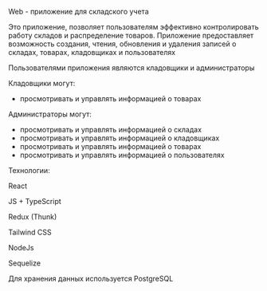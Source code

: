 Web - приложение для складского учета

Это приложение, позволяет пользователям эффективно контролировать работу складов и распределение товаров. Приложение предоставляет возможность создания, чтения, обновления и удаления записей о складах, товарах, кладовщиках и пользователях 

Пользователями приложения являются кладовщики и администраторы

Кладовщики могут:
- просмотривать и управлять информацией о товарах

Администраторы могут:
- просмотривать и управлять информацией о складах
- просмотривать и управлять информацией о кладовщиках
- просмотривать и управлять информацией о товарах
- просмотривать и управлять информацией о пользователях

Технологии:

React

JS + TypeScript

Redux (Thunk)

Tailwind CSS

NodeJs

Sequelize

Для хранения данных используется PostgreSQL
